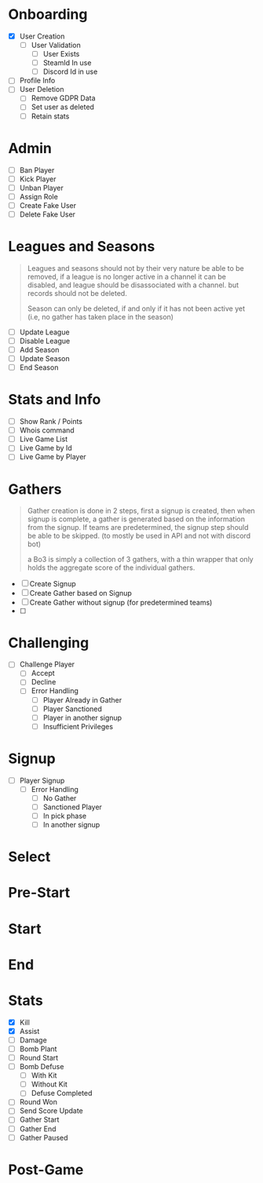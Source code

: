 # Onboarding

* [X] User Creation
  * [ ] User Validation
    * [ ] User Exists
    * [ ] SteamId In use
    * [ ] Discord Id in use
* [ ] Profile Info
* [ ] User Deletion
  * [ ] Remove GDPR Data
  * [ ] Set user as deleted
  * [ ] Retain stats

# Admin

* [ ] Ban Player
* [ ] Kick Player
* [ ] Unban Player
* [ ] Assign Role
* [ ] Create Fake User
* [ ] Delete Fake User

# Leagues and Seasons

> Leagues and seasons should not by their very nature be able to be removed, if a league is no longer active in a channel it can be disabled, and league should be disassociated with a channel. but records should not be deleted.
>
> Season can only be deleted, if and only if it has not been active yet (i.e, no gather has taken place in the season)

* [ ] Update League
* [ ] Disable League
* [ ] Add Season
* [ ] Update Season
* [ ] End Season

# Stats and Info

* [ ] Show Rank / Points
* [ ] Whois command
* [ ] Live Game List
* [ ] Live Game by Id
* [ ] Live Game by Player

# Gathers

> Gather creation is done in 2 steps, first a signup is created, then when signup is complete, a gather is generated based on the information from the signup. If teams are predetermined, the signup step should be able to be skipped. (to mostly be used in API and not with discord bot)
>
> a Bo3 is simply a collection of 3 gathers, with a thin wrapper that only holds the aggregate score of the individual gathers.

* [ ] Create Signup
* [ ] Create Gather based on Signup
* [ ] Create Gather without signup (for predetermined teams)
* [ ]

# Challenging

* [ ] Challenge Player
  * [ ] Accept
  * [ ] Decline
  * [ ] Error Handling
    * [ ] Player Already in Gather
    * [ ] Player Sanctioned
    * [ ] Player in another signup
    * [ ] Insufficient Privileges

# Signup

* [ ] Player Signup
  * [ ] Error Handling
    * [ ] No Gather
    * [ ] Sanctioned Player
    * [ ] In pick phase
    * [ ] In another signup

# Select

# Pre-Start

# Start

# End

# Stats

* [X] Kill
* [X] Assist
* [ ] Damage
* [ ] Bomb Plant
* [ ] Round Start
* [ ] Bomb Defuse
  * [ ] With Kit
  * [ ] Without Kit
  * [ ] Defuse Completed
* [ ] Round Won
* [ ] Send Score Update
* [ ] Gather Start
* [ ] Gather End
* [ ] Gather Paused

# Post-Game
